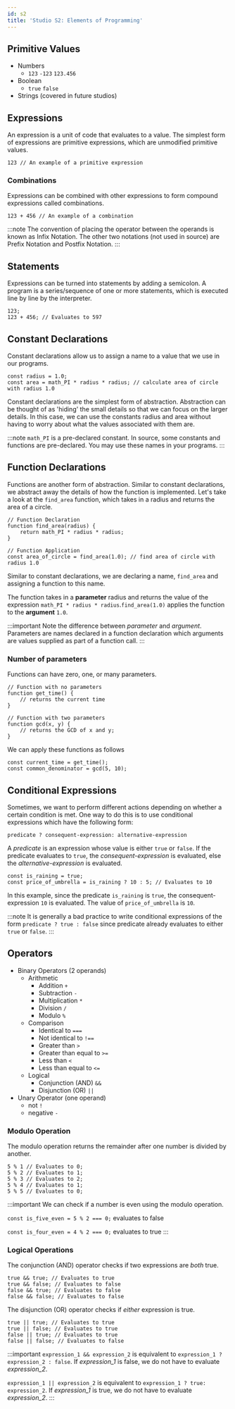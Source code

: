 ```yaml
---
id: s2
title: 'Studio S2: Elements of Programming'
---
```


## Primitive Values
* Numbers
  * `123` `-123` `123.456`
* Boolean
  * `true` `false`
* Strings (covered in future studios)

## Expressions
An expression is a unit of code that evaluates to a value. The simplest form of expressions are primitive expressions, which are unmodified primitive values.
```
123 // An example of a primitive expression
```

### Combinations
Expressions can be combined with other expressions to form compound expressions called combinations.

```
123 + 456 // An example of a combination
```

:::note
The convention of placing the operator between the operands is known as Infix Notation. The other two notations (not used in source) are Prefix Notation and Postfix Notation.
:::

## Statements
Expressions can be turned into statements by adding a semicolon. A program is a series/sequence of one or more statements, which is executed line by line by the interpreter.

```
123;
123 + 456; // Evaluates to 597
```

## Constant Declarations
Constant declarations allow us to assign a name to a value that we use in our programs.

```
const radius = 1.0;
const area = math_PI * radius * radius; // calculate area of circle with radius 1.0
```

Constant declarations are the simplest form of abstraction. Abstraction can be thought of as 'hiding' the small details so that we can focus on the larger details. In this case, we can use the constants radius and area without having to worry about what the values associated with them are.

:::note
`math_PI` is a pre-declared constant. In source, some constants and functions are pre-declared. You may use these names in your programs.
:::

## Function Declarations
Functions are another form of abstraction. Similar to constant declarations, we abstract away the details of how the function is implemented. Let's take a look at the `find_area` function, which takes in a radius and returns the area of a circle.

```
// Function Declaration
function find_area(radius) {
    return math_PI * radius * radius;
}

// Function Application
const area_of_circle = find_area(1.0); // find area of circle with radius 1.0
```

Similar to constant declarations, we are declaring a name, `find_area` and assigning a function to this name. 

The function takes in a **parameter** radius and returns the value of the expression `math_PI * radius * radius`.`find_area(1.0)` applies the function to the **argument** `1.0`.

:::important
Note the difference between *parameter* and *argument*. Parameters are names declared in a function declaration which arguments are values supplied as part of a function call.
:::

### Number of parameters
Functions can have zero, one, or many parameters.

```
// Function with no parameters
function get_time() {
    // returns the current time
}

// Function with two parameters
function gcd(x, y) {
    // returns the GCD of x and y;
}
```

We can apply these functions as follows

```
const current_time = get_time();
const common_denominator = gcd(5, 10);
```

## Conditional Expressions
Sometimes, we want to perform different actions depending on whether a certain condition is met. One way to do this is to use conditional expressions which have the following form:

`predicate ? consequent-expression: alternative-expression`

A *predicate* is an expression whose value is either `true` or `false`. If the predicate evaluates to `true`, the *consequent-expression* is evaluated, else the *alternative-expression* is evaluated.

```
const is_raining = true;
const price_of_umbrella = is_raining ? 10 : 5; // Evaluates to 10
```

In this example, since the predicate `is_raining` is `true`, the consequent-expression `10` is evaluated. The value of `price_of_umbrella` is `10`.

:::note
It is generally a bad practice to write conditional expressions of the form
`predicate ? true : false` since predicate already evaluates to either `true` or `false`.
:::

## Operators
* Binary Operators (2 operands)
  * Arithmetic
    * Addition `+`
    * Subtraction `-`
    * Multiplication `*`
    * Division `/`
    * Modulo `%`
  * Comparison
    * Identical to `===`
    * Not identical to `!==`
    * Greater than `>`
    * Greater than equal to `>=`
    * Less than `<`
    * Less than equal to `<=`
  * Logical
    * Conjunction (AND) `&&`
    * Disjunction (OR) `||`
* Unary Operator (one operand)
  * not `!`
  * negative `-`

### Modulo Operation
The modulo operation returns the remainder after one number is divided by another.

```
5 % 1 // Evaluates to 0;
5 % 2 // Evaluates to 1;
5 % 3 // Evaluates to 2;
5 % 4 // Evaluates to 1;
5 % 5 // Evaluates to 0;
```

:::important
We can check if a number is even using the modulo operation.

`const is_five_even = 5 % 2 === 0;` evaluates to false

`const is_four_even = 4 % 2 === 0;` evaluates to true
:::

### Logical Operations
The conjunction (AND) operator checks if two expressions are *both* true.
```
true && true; // Evaluates to true
true && false; // Evaluates to false
false && true; // Evaluates to false
false && false; // Evaluates to false
```

The disjunction (OR) operator checks if *either* expression is true.
```
true || true; // Evaluates to true
true || false; // Evaluates to true
false || true; // Evaluates to true
false || false; // Evaluates to false
```

:::important
`expression_1 && expression_2` is equivalent to `expression_1 ? expression_2 : false`. If *expression_1* is false, we do not have to evaluate *expression_2*.

`expression_1 || expression_2` is equivalent to `expression_1 ? true: expression_2`. If *expression_1* is true, we do not have to evaluate *expression_2*.
:::